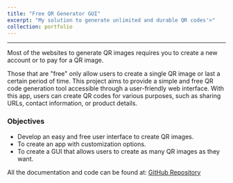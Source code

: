 ```yaml
---
title: "Free QR Generator GUI"
excerpt: "My solution to generate unlimited and durable QR codes'>"
collection: portfolio
---
```


---

Most of the websites to generate QR images requires you to create a new account or to pay for a QR image.

Those that are "free" only allow users to create a single QR image or last a certain period of time. This project aims to provide a simple and free QR code generation tool accessible through a user-friendly web interface. With this app, users can create QR codes for various purposes, such as sharing URLs, contact information, or product details.

### Objectives

- Develop an easy and free user interface to create QR images.
- To create an app with customization options.
- To create a GUI that allows users to create as many QR images as they want.

All the documentation and code can be found at: [GitHub Repository](https://github.com/axcasas/qr_generator_app)